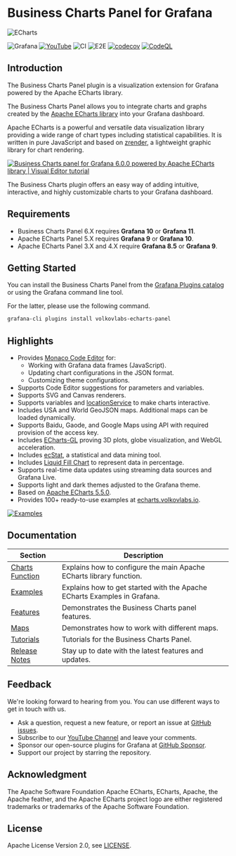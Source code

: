 # Business Charts Panel for Grafana

![ECharts](https://github.com/VolkovLabs/volkovlabs-echarts-panel/raw/main/src/img/dashboard.png)

![Grafana](https://img.shields.io/badge/Grafana-11.1-orange)
[![YouTube](https://img.shields.io/badge/YouTube-Playlist-red)](https://youtube.com/playlist?list=PLPow72ygztmQHGWFqksEf3LebUfhqBfFu)
![CI](https://github.com/volkovlabs/volkovlabs-echarts-panel/workflows/CI/badge.svg)
![E2E](https://github.com/volkovlabs/volkovlabs-echarts-panel/workflows/E2E/badge.svg)
[![codecov](https://codecov.io/gh/VolkovLabs/volkovlabs-echarts-panel/branch/main/graph/badge.svg?token=0m6f0ktUar)](https://codecov.io/gh/VolkovLabs/volkovlabs-echarts-panel)
[![CodeQL](https://github.com/VolkovLabs/volkovlabs-echarts-panel/actions/workflows/codeql-analysis.yml/badge.svg)](https://github.com/VolkovLabs/volkovlabs-echarts-panel/actions/workflows/codeql-analysis.yml)

## Introduction

The Business Charts Panel plugin is a visualization extension for Grafana powered by the Apache ECharts library.

The Business Charts Panel allows you to integrate charts and graphs created by the [Apache ECharts library](https://echarts.apache.org/en/index.html) into your Grafana dashboard.

Apache ECharts is a powerful and versatile data visualization library providing a wide range of chart types including statistical capabilities. It is written in pure JavaScript and based on [zrender](http://ecomfe.github.io/zrender/), a lightweight graphic library for chart rendering.

[![Business Charts panel for Grafana 6.0.0 powered by Apache ECharts library | Visual Editor tutorial](https://raw.githubusercontent.com/volkovlabs/volkovlabs-echarts-panel/main/img/business-charts.png)](https://youtu.be/adOjUxrfysc)

The Business Charts plugin offers an easy way of adding intuitive, interactive, and highly customizable charts to your Grafana dashboard.

## Requirements

- Business Charts Panel 6.X requires **Grafana 10** or **Grafana 11**.
- Apache ECharts Panel 5.X requires **Grafana 9** or **Grafana 10**.
- Apache ECharts Panel 3.X and 4.X require **Grafana 8.5** or **Grafana 9**.

## Getting Started

You can install the Business Charts Panel from the [Grafana Plugins catalog](https://grafana.com/grafana/plugins/volkovlabs-echarts-panel/) or using the Grafana command line tool.

For the latter, please use the following command.

```bash
grafana-cli plugins install volkovlabs-echarts-panel
```

## Highlights

- Provides [Monaco Code Editor](https://microsoft.github.io/monaco-editor/) for:
  - Working with Grafana data frames (JavaScript).
  - Updating chart configurations in the JSON format.
  - Customizing theme configurations.
- Supports Code Editor suggestions for parameters and variables.
- Supports SVG and Canvas renderers.
- Supports variables and [locationService](https://grafana.com/docs/grafana/latest/developers/plugins/create-a-grafana-plugin/extend-a-plugin/add-support-for-variables/#set-a-variable-from-your-plugin) to make charts interactive.
- Includes USA and World GeoJSON maps. Additional maps can be loaded dynamically.
- Supports Baidu, Gaode, and Google Maps using API with required provision of the access key.
- Includes [ECharts-GL](https://github.com/ecomfe/echarts-gl) proving 3D plots, globe visualization, and WebGL acceleration.
- Includes [ecStat](https://github.com/ecomfe/echarts-stat), a statistical and data mining tool.
- Includes [Liquid Fill Chart](https://github.com/ecomfe/echarts-liquidfill) to represent data in percentage.
- Supports real-time data updates using streaming data sources and Grafana Live.
- Supports light and dark themes adjusted to the Grafana theme.
- Based on [Apache ECharts 5.5.0](https://github.com/apache/echarts/releases/tag/5.5.0).
- Provides 100+ ready-to-use examples at [echarts.volkovlabs.io](https://echarts.volkovlabs.io).

[![Examples](https://github.com/VolkovLabs/volkovlabs-echarts-panel/raw/main/src/img/examples.png)](https://echarts.volkovlabs.io)

## Documentation

| Section                                                                           | Description                                                              |
| --------------------------------------------------------------------------------- | ------------------------------------------------------------------------ |
| [Charts Function](https://volkovlabs.io/plugins/volkovlabs-echarts-panel/options) | Explains how to configure the main Apache ECharts library function.      |
| [Examples](https://volkovlabs.io/plugins/volkovlabs-echarts-panel/examples)       | Explains how to get started with the Apache ECharts Examples in Grafana. |
| [Features](https://volkovlabs.io/plugins/volkovlabs-echarts-panel/features)       | Demonstrates the Business Charts panel features.                         |
| [Maps](https://volkovlabs.io/plugins/volkovlabs-echarts-panel/maps)               | Demonstrates how to work with different maps.                            |
| [Tutorials](https://volkovlabs.io/plugins/volkovlabs-echarts-panel/tutorials)     | Tutorials for the Business Charts Panel.                                 |
| [Release Notes](https://volkovlabs.io/plugins/volkovlabs-echarts-panel/release)   | Stay up to date with the latest features and updates.                    |

## Feedback

We're looking forward to hearing from you. You can use different ways to get in touch with us.

- Ask a question, request a new feature, or report an issue at [GitHub issues](https://github.com/volkovlabs/volkovlabs-echarts-panel/issues).
- Subscribe to our [YouTube Channel](https://www.youtube.com/@volkovlabs) and leave your comments.
- Sponsor our open-source plugins for Grafana at [GitHub Sponsor](https://github.com/sponsors/VolkovLabs).
- Support our project by starring the repository.

## Acknowledgment

The Apache Software Foundation Apache ECharts, ECharts, Apache, the Apache feather, and the Apache ECharts project logo are either registered trademarks or trademarks of the Apache Software Foundation.

## License

Apache License Version 2.0, see [LICENSE](https://github.com/volkovlabs/volkovlabs-echarts-panel/blob/main/LICENSE).
